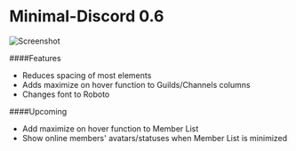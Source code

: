 # Minimal-Discord 0.6

![Screenshot](http://i.imgur.com/8WwIGKN.png)

####Features
* Reduces spacing of most elements
* Adds maximize on hover function to Guilds/Channels columns
* Changes font to Roboto

####Upcoming
* Add maximize on hover function to Member List
* Show online members' avatars/statuses when Member List is minimized
